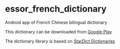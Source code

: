 # essor_french_dictionary

Android app of French Chinese bilingual dictionary

This dictionary can be downloaded from [Google Play](https://play.google.com/store/apps/details?id=com.helena.essorfrench)

The dictionary library is based on [StarDict Dictionaries](https://download.huzheng.org)
